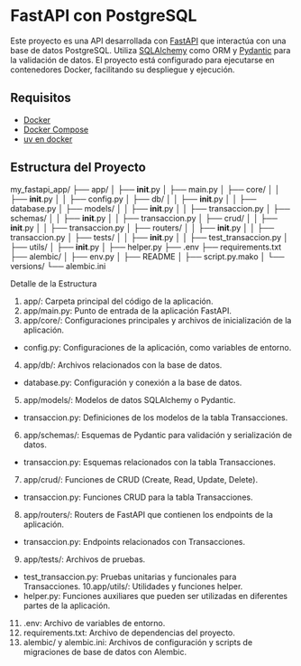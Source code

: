 # FastAPI con PostgreSQL

Este proyecto es una API desarrollada con [FastAPI](https://fastapi.tiangolo.com/) que interactúa con una base de datos PostgreSQL. Utiliza [SQLAlchemy](https://www.sqlalchemy.org/) como ORM y [Pydantic](https://pydantic-docs.helpmanual.io/) para la validación de datos. El proyecto está configurado para ejecutarse en contenedores Docker, facilitando su despliegue y ejecución.

## Requisitos

- [Docker](https://www.docker.com/get-started)
- [Docker Compose](https://docs.docker.com/compose/install/)
- [uv en docker](https://ryxcommar.com/2024/02/15/how-to-cut-your-python-docker-builds-in-half-with-uv/)
## Estructura del Proyecto

my_fastapi_app/
├── app/
│   ├── __init__.py
│   ├── main.py
│   ├── core/
│   │   ├── __init__.py
│   │   ├── config.py
│   ├── db/
│   │   ├── __init__.py
│   │   ├── database.py
│   ├── models/
│   │   ├── __init__.py
│   │   ├── transaccion.py
│   ├── schemas/
│   │   ├── __init__.py
│   │   ├── transaccion.py
│   ├── crud/
│   │   ├── __init__.py
│   │   ├── transaccion.py
│   ├── routers/
│   │   ├── __init__.py
│   │   ├── transaccion.py
│   ├── tests/
│   │   ├── __init__.py
│   │   ├── test_transaccion.py
│   ├── utils/
│       ├── __init__.py
│       ├── helper.py
├── .env
├── requirements.txt
├── alembic/
│   ├── env.py
│   ├── README
│   ├── script.py.mako
│   └── versions/
└── alembic.ini


Detalle de la Estructura
1. app/: Carpeta principal del código de la aplicación.
2. app/main.py: Punto de entrada de la aplicación FastAPI.
3. app/core/: Configuraciones principales y archivos de inicialización de la aplicación.
 * config.py: Configuraciones de la aplicación, como variables de entorno.
4. app/db/: Archivos relacionados con la base de datos.
 * database.py: Configuración y conexión a la base de datos.
5. app/models/: Modelos de datos SQLAlchemy o Pydantic.
 * transaccion.py: Definiciones de los modelos de la tabla Transacciones.
6. app/schemas/: Esquemas de Pydantic para validación y serialización de datos.
 * transaccion.py: Esquemas relacionados con la tabla Transacciones.
7. app/crud/: Funciones de CRUD (Create, Read, Update, Delete).
 * transaccion.py: Funciones CRUD para la tabla Transacciones.
8. app/routers/: Routers de FastAPI que contienen los endpoints de la aplicación.
 * transaccion.py: Endpoints relacionados con Transacciones.
9. app/tests/: Archivos de pruebas.
 * test_transaccion.py: Pruebas unitarias y funcionales para Transacciones.
10.app/utils/: Utilidades y funciones helper.
 * helper.py: Funciones auxiliares que pueden ser utilizadas en diferentes partes de la aplicación.
11. .env: Archivo de variables de entorno.
12. requirements.txt: Archivo de dependencias del proyecto.
13. alembic/ y alembic.ini: Archivos de configuración y scripts de migraciones de base de datos con Alembic.
